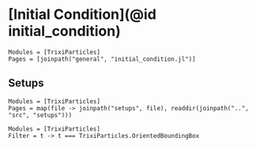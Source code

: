 # [Initial Condition](@id initial_condition)

```@autodocs
Modules = [TrixiParticles]
Pages = [joinpath("general", "initial_condition.jl")]
```

## Setups

```@autodocs
Modules = [TrixiParticles]
Pages = map(file -> joinpath("setups", file), readdir(joinpath("..", "src", "setups")))
```

```@autodocs
Modules = [TrixiParticles]
Filter = t -> t === TrixiParticles.OrientedBoundingBox
```
